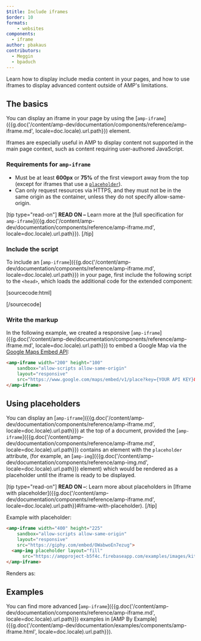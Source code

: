 ```yaml
---
$title: Include iframes
$order: 10
formats:
    - websites
components:
  - iframe
author: pbakaus
contributors:
  - Meggin
  - bpaduch
---
```


Learn how to display include media content in your pages, and how to use iframes
to display advanced content outside of AMP's limitations.

## The basics

You can display an iframe in your page by using the
[`amp-iframe`]({{g.doc('/content/amp-dev/documentation/components/reference/amp-iframe.md', locale=doc.locale).url.path}}) element.

Iframes are especially useful in AMP to display content not supported in the
main page context, such as content requiring user-authored JavaScript.

### Requirements for `amp-iframe`

* Must be at least **600px** or **75%** of the first viewport away from the top (except for iframes that use a [`placeholder`](#using-placeholders)).
* Can only request resources via HTTPS, and they must not be in the same origin as the container, unless they do not specify allow-same-origin.

[tip type="read-on"]
**READ ON –** Learn more at the [full specification for `amp-iframe`]({{g.doc('/content/amp-dev/documentation/components/reference/amp-iframe.md', locale=doc.locale).url.path}}).
[/tip]

### Include the script

To include an [`amp-iframe`]({{g.doc('/content/amp-dev/documentation/components/reference/amp-iframe.md', locale=doc.locale).url.path}}) in your page,
first include the following script to the `<head>`, which loads the additional
code for the extended component:

[sourcecode:html]
<script async custom-element="amp-iframe"
  src="https://cdn.ampproject.org/v0/amp-iframe-0.1.js"></script>
[/sourcecode]

### Write the markup

In the following example, we created a responsive [`amp-iframe`]({{g.doc('/content/amp-dev/documentation/components/reference/amp-iframe.md', locale=doc.locale).url.path}}) to embed a Google Map via the [Google Maps Embed API](https://developers.google.com/maps/documentation/embed/guide):

```html
<amp-iframe width="200" height="100"
    sandbox="allow-scripts allow-same-origin"
    layout="responsive"
    src="https://www.google.com/maps/embed/v1/place?key={YOUR API KEY}&q=europe">
</amp-iframe>
```

## Using placeholders

You can display an [`amp-iframe`]({{g.doc('/content/amp-dev/documentation/components/reference/amp-iframe.md', locale=doc.locale).url.path}}) at the top of a document, provided the [`amp-iframe`]({{g.doc('/content/amp-dev/documentation/components/reference/amp-iframe.md', locale=doc.locale).url.path}}) contains an element with the `placeholder` attribute, (for example, an [`amp-img`]({{g.doc('/content/amp-dev/documentation/components/reference/amp-img.md', locale=doc.locale).url.path}}) element) which would be rendered as a placeholder until the iframe is ready to be displayed.

[tip type="read-on"]
**READ ON –**: Learn more about placeholders in [Iframe with placeholder]({{g.doc('/content/amp-dev/documentation/components/reference/amp-iframe.md', locale=doc.locale).url.path}}#iframe-with-placeholder).
[/tip]

Example with placeholder:

```html
<amp-iframe width="400" height="225"
    sandbox="allow-scripts allow-same-origin"
    layout="responsive"
    src="https://giphy.com/embed/OWabwoEn7ezug">
  <amp-img placeholder layout="fill"
      src="https://ampproject-b5f4c.firebaseapp.com/examples/images/kittens-biting.jpg"></amp-img>
</amp-iframe>
```
Renders as:

<amp-iframe width="400" height="225"
    sandbox="allow-scripts allow-same-origin"
    layout="responsive"
    src="https://giphy.com/embed/OWabwoEn7ezug">
  <amp-img placeholder layout="fill"
      src="https://ampproject-b5f4c.firebaseapp.com/examples/images/kittens-biting.jpg"></amp-img>
</amp-iframe>

## Examples

You can find more advanced [`amp-iframe`]({{g.doc('/content/amp-dev/documentation/components/reference/amp-iframe.md', locale=doc.locale).url.path}}) examples in [AMP By Example]({{g.doc('/content/amp-dev/documentation/examples/components/amp-iframe.html', locale=doc.locale).url.path}}).
